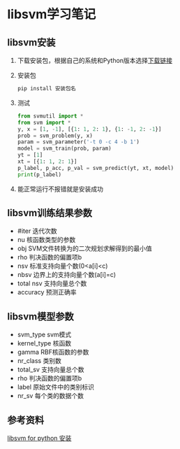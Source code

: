 # libsvm学习笔记

## libsvm安装

1. 下载安装包，根据自己的系统和Python版本选择[下载链接](https://www.lfd.uci.edu/~gohlke/pythonlibs/#libsvm)
2. 安装包

    ```cmd
    pip install 安装包名
    ```

3. 测试

    ```python
    from svmutil import *
    from svm import *
    y, x = [1, -1], [{1: 1, 2: 1}, {1: -1, 2: -1}]
    prob = svm_problem(y, x)
    param = svm_parameter('-t 0 -c 4 -b 1')
    model = svm_train(prob, param)
    yt = [1]
    xt = [{1: 1, 2: 1}]
    p_label, p_acc, p_val = svm_predict(yt, xt, model)
    print(p_label)
    ```

4. 能正常运行不报错就是安装成功

## libsvm训练结果参数

- #iter 迭代次数
- nu 核函数类型的参数
- obj SVM文件转换为的二次规划求解得到的最小值
- rho 判决函数的偏置项b
- nsv 标准支持向量个数(0<a[i]<c)
- nbsv 边界上的支持向量个数(a[i]=c)
- total nsv 支持向量总个数
- accuracy 预测正确率

## libsvm模型参数

- svm_type svm模式
- kernel_type 核函数
- gamma RBF核函数的参数
- nr_class 类别数
- total_sv 支持向量总个数
- rho 判决函数的偏置项b
- label 原始文件中的类别标识
- nr_sv 每个类的数据个数

## 参考资料

[libsvm for python 安装](https://blog.csdn.net/he99774/article/details/80388612)
